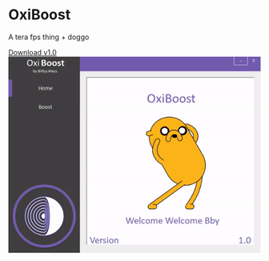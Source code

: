 # OxiBoost
A tera fps thing + doggo

[Download v1.0](https://github.com/Purizer/OxiBoost/blob/master/Download/OxiBoost.zip)
![alt text](https://raw.githubusercontent.com/Purizer/OxiBoost/master/OxiBoost/readMe/ILikeGifs.gif)
